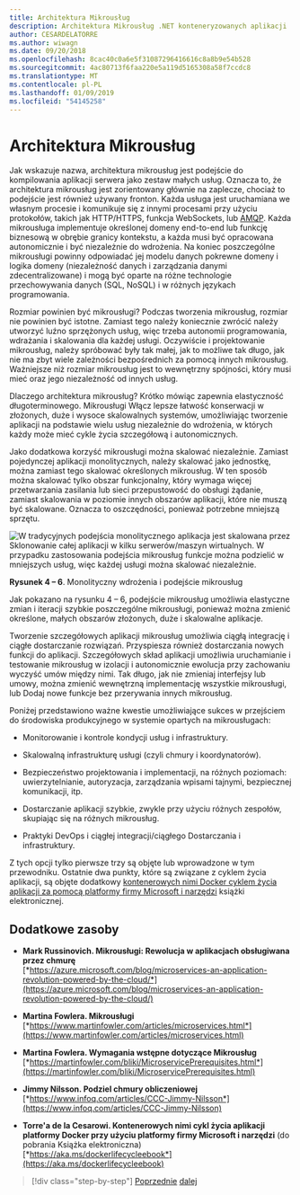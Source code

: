 ```yaml
---
title: Architektura Mikrousług
description: Architektura Mikrousług .NET konteneryzowanych aplikacji .NET | Widok 30.000 stopy architektury Mikrousług.
author: CESARDELATORRE
ms.author: wiwagn
ms.date: 09/20/2018
ms.openlocfilehash: 8cac40c0a6e5f31087296416616c8a8b9e54b528
ms.sourcegitcommit: 4ac80713f6faa220e5a119d5165308a58f7ccdc8
ms.translationtype: MT
ms.contentlocale: pl-PL
ms.lasthandoff: 01/09/2019
ms.locfileid: "54145258"
---
```

# <a name="microservices-architecture"></a>Architektura Mikrousług

Jak wskazuje nazwa, architektura mikrousług jest podejście do kompilowania aplikacji serwera jako zestaw małych usług. Oznacza to, że architektura mikrousług jest zorientowany głównie na zaplecze, chociaż to podejście jest również używany fronton. Każda usługa jest uruchamiana we własnym procesie i komunikuje się z innymi procesami przy użyciu protokołów, takich jak HTTP/HTTPS, funkcja WebSockets, lub [AMQP](https://en.wikipedia.org/wiki/Advanced_Message_Queuing_Protocol). Każda mikrousługa implementuje określonej domeny end-to-end lub funkcję biznesową w obrębie granicy kontekstu, a każda musi być opracowana autonomicznie i być niezależnie do wdrożenia. Na koniec poszczególne mikrousługi powinny odpowiadać jej modelu danych pokrewne domeny i logika domeny (niezależność danych i zarządzania danymi zdecentralizowane) i mogą być oparte na różne technologie przechowywania danych (SQL, NoSQL) i w różnych językach programowania.

Rozmiar powinien być mikrousługi? Podczas tworzenia mikrousług, rozmiar nie powinien być istotne. Zamiast tego należy koniecznie zwrócić należy utworzyć luźno sprzężonych usług, więc trzeba autonomii programowania, wdrażania i skalowania dla każdej usługi. Oczywiście i projektowanie mikrousług, należy spróbować były tak małej, jak to możliwe tak długo, jak nie ma zbyt wiele zależności bezpośrednich za pomocą innych mikrousług. Ważniejsze niż rozmiar mikrousług jest to wewnętrzny spójności, który musi mieć oraz jego niezależność od innych usług.

Dlaczego architektura mikrousług? Krótko mówiąc zapewnia elastyczność długoterminowego. Mikrousługi Włącz lepsze łatwość konserwacji w złożonych, duże i wysoce skalowalnych systemów, umożliwiając tworzenie aplikacji na podstawie wielu usług niezależnie do wdrożenia, w których każdy może mieć cykle życia szczegółową i autonomicznych.

Jako dodatkowa korzyść mikrousługi można skalować niezależnie. Zamiast pojedynczej aplikacji monolitycznych, należy skalować jako jednostkę, można zamiast tego skalować określonych mikrousług. W ten sposób można skalować tylko obszar funkcjonalny, który wymaga więcej przetwarzania zasilania lub sieci przepustowość do obsługi żądanie, zamiast skalowania w poziomie innych obszarów aplikacji, które nie muszą być skalowane. Oznacza to oszczędności, ponieważ potrzebne mniejszą sprzętu.

![W tradycyjnych podejścia monolitycznego aplikacja jest skalowana przez Sklonowanie całej aplikacji w kilku serwerów/maszyn wirtualnych. W przypadku zastosowania podejścia mikrousług funkcje można podzielić w mniejszych usług, więc każdej usługi można skalować niezależnie.](./media/image6.png)

**Rysunek 4 – 6**. Monolityczny wdrożenia i podejście mikrousług

Jak pokazano na rysunku 4 – 6, podejście mikrousług umożliwia elastyczne zmian i iteracji szybkie poszczególne mikrousługi, ponieważ można zmienić określone, małych obszarów złożonych, duże i skalowalne aplikacje.

Tworzenie szczegółowych aplikacji mikrousług umożliwia ciągłą integrację i ciągłe dostarczanie rozwiązań. Przyspiesza również dostarczania nowych funkcji do aplikacji. Szczegółowych skład aplikacji umożliwia uruchamianie i testowanie mikrousług w izolacji i autonomicznie ewolucja przy zachowaniu wyczyść umów między nimi. Tak długo, jak nie zmieniaj interfejsy lub umowy, można zmienić wewnętrzną implementację wszystkie mikrousługi, lub Dodaj nowe funkcje bez przerywania innych mikrousług.

Poniżej przedstawiono ważne kwestie umożliwiające sukces w przejściem do środowiska produkcyjnego w systemie opartych na mikrousługach:

- Monitorowanie i kontrole kondycji usług i infrastruktury.

- Skalowalną infrastrukturę usługi (czyli chmury i koordynatorów).

- Bezpieczeństwo projektowania i implementacji, na różnych poziomach: uwierzytelnianie, autoryzacja, zarządzania wpisami tajnymi, bezpiecznej komunikacji, itp.

- Dostarczanie aplikacji szybkie, zwykle przy użyciu różnych zespołów, skupiając się na różnych mikrousług.

- Praktyki DevOps i ciągłej integracji/ciągłego Dostarczania i infrastruktury.

Z tych opcji tylko pierwsze trzy są objęte lub wprowadzone w tym przewodniku. Ostatnie dwa punkty, które są związane z cyklem życia aplikacji, są objęte dodatkowy [kontenerowych nimi Docker cyklem życia aplikacji za pomocą platformy firmy Microsoft i narzędzi](https://aka.ms/dockerlifecycleebook) książki elektronicznej.

## <a name="additional-resources"></a>Dodatkowe zasoby

- **Mark Russinovich. Mikrousługi: Rewolucja w aplikacjach obsługiwana przez chmurę** \
  [*https://azure.microsoft.com/blog/microservices-an-application-revolution-powered-by-the-cloud/*](https://azure.microsoft.com/blog/microservices-an-application-revolution-powered-by-the-cloud/)

- **Martina Fowlera. Mikrousługi** \
  [*https://www.martinfowler.com/articles/microservices.html*](https://www.martinfowler.com/articles/microservices.html)

- **Martina Fowlera. Wymagania wstępne dotyczące Mikrousług** \
  [*https://martinfowler.com/bliki/MicroservicePrerequisites.html*](https://martinfowler.com/bliki/MicroservicePrerequisites.html)

- **Jimmy Nilsson. Podziel chmury obliczeniowej** \
  [*https://www.infoq.com/articles/CCC-Jimmy-Nilsson*](https://www.infoq.com/articles/CCC-Jimmy-Nilsson)

- **Torre'a de la Cesarowi. Kontenerowych nimi cykl życia aplikacji platformy Docker przy użyciu platformy firmy Microsoft i narzędzi** (do pobrania Książka elektroniczna) \
  [*https://aka.ms/dockerlifecycleebook*](https://aka.ms/dockerlifecycleebook)

>[!div class="step-by-step"]
>[Poprzednie](service-oriented-architecture.md)
>[dalej](data-sovereignty-per-microservice.md)
